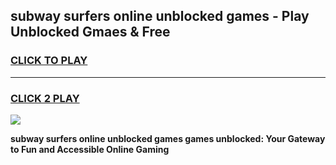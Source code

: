 
## subway surfers online unblocked games - Play Unblocked Gmaes & Free
<h3>
<a href="https://news.freeplayer.one?title=subway_surfers_online_unblocked_games&ref=23F">CLICK TO PLAY</a></h3>
<hr>

<h3>
<a href="https://news.freeplayer.one?title=subway_surfers_online_unblocked_games&ref=23F">CLICK 2 PLAY</a>
  
</h3>

<a href="https://news.freeplayer.one?title=subway_surfers_online_unblocked_games&ref=23F/"><img src="https://clearcache.store/games.png"></a>


**subway surfers online unblocked games games unblocked: Your Gateway to Fun and Accessible Online Gaming**
